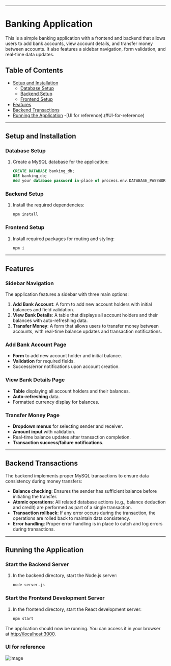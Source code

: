 
---

# Banking Application

This is a simple banking application with a frontend and backend that allows users to add bank accounts, view account details, and transfer money between accounts. It also features a sidebar navigation, form validation, and real-time data updates.

## Table of Contents
- [Setup and Installation](#setup-and-installation)
  - [Database Setup](#database-setup)
  - [Backend Setup](#backend-setup)
  - [Frontend Setup](#frontend-setup)
- [Features](#features)
- [Backend Transactions](#backend-transactions)
- [Running the Application](#running-the-application)
-[UI for reference).(#UI-for-reference)
---

## Setup and Installation

### Database Setup
1. Create a MySQL database for the application:
   ```sql
   CREATE DATABASE banking_db;
   USE banking_db;
   Add your database password in-place of process.env.DATABASE_PASSWORD 
   ```

### Backend Setup
1. Install the required dependencies:
   ```bash
   npm install 
   ```

### Frontend Setup
1. Install required packages for routing and styling:
   ```bash
   npm i
   ```

---

## Features

### Sidebar Navigation
The application features a sidebar with three main options:
1. **Add Bank Account**: A form to add new account holders with initial balances and field validation.
2. **View Bank Details**: A table that displays all account holders and their balances with auto-refreshing data.
3. **Transfer Money**: A form that allows users to transfer money between accounts, with real-time balance updates and transaction notifications.

### Add Bank Account Page
- **Form** to add new account holder and initial balance.
- **Validation** for required fields.
- Success/error notifications upon account creation.

### View Bank Details Page
- **Table** displaying all account holders and their balances.
- **Auto-refreshing** data.
- Formatted currency display for balances.

### Transfer Money Page
- **Dropdown menus** for selecting sender and receiver.
- **Amount input** with validation.
- Real-time balance updates after transaction completion.
- **Transaction success/failure notifications**.

---

## Backend Transactions

The backend implements proper MySQL transactions to ensure data consistency during money transfers:
- **Balance checking**: Ensures the sender has sufficient balance before initiating the transfer.
- **Atomic operations**: All related database actions (e.g., balance deduction and credit) are performed as part of a single transaction.
- **Transaction rollback**: If any error occurs during the transaction, the operations are rolled back to maintain data consistency.
- **Error handling**: Proper error handling is in place to catch and log errors during transactions.

---

## Running the Application

### Start the Backend Server
1. In the backend directory, start the Node.js server:
   ```bash
   node server.js
   ```

### Start the Frontend Development Server
1. In the frontend directory, start the React development server:
   ```bash
   npm start
   ```

The application should now be running. You can access it in your browser at [http://localhost:3000](http://localhost:3000).
### UI for reference 
![image](https://github.com/user-attachments/assets/02bd70de-c14d-4069-9c24-d7582b7cf482)
